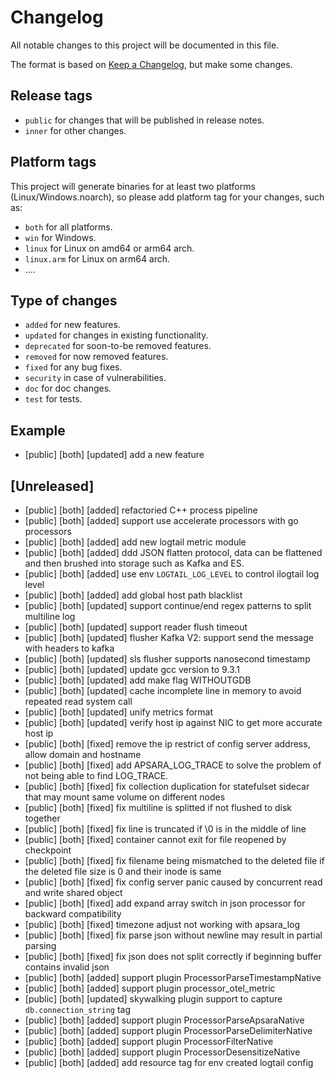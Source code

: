 # Changelog

All notable changes to this project will be documented in this file.

The format is based on [Keep a Changelog](https://keepachangelog.com/en/1.0.0/), but make some changes.

## Release tags

- `public` for changes that will be published in release notes.
- `inner` for other changes.

## Platform tags

This project will generate binaries for at least two platforms (Linux/Windows.noarch), so please add platform tag for
your changes, such as:

- `both` for all platforms.
- `win` for Windows.
- `linux` for Linux on amd64 or arm64 arch.
- `linux.arm` for Linux on arm64 arch.
- ....

## Type of changes

- `added` for new features.
- `updated` for changes in existing functionality.
- `deprecated` for soon-to-be removed features.
- `removed` for now removed features.
- `fixed` for any bug fixes.
- `security` in case of vulnerabilities.
- `doc` for doc changes.
- `test` for tests.

## Example

- [public] [both] [updated] add a new feature

## [Unreleased]

- [public] [both] [added] refactoried C++ process pipeline
- [public] [both] [added] support use accelerate processors with go processors
- [public] [both] [added] add new logtail metric module
- [public] [both] [added] ddd JSON flatten protocol, data can be flattened and then brushed into storage such as Kafka and ES.
- [public] [both] [added] use env `LOGTAIL_LOG_LEVEL` to control ilogtail log level
- [public] [both] [added] add global host path blacklist
- [public] [both] [updated] support continue/end regex patterns to split multiline log
- [public] [both] [updated] support reader flush timeout
- [public] [both] [updated] flusher Kafka V2: support send the message with headers to kafka
- [public] [both] [updated] sls flusher supports nanosecond timestamp
- [public] [both] [updated] update gcc version to 9.3.1
- [public] [both] [updated] add make flag WITHOUTGDB
- [public] [both] [updated] cache incomplete line in memory to avoid repeated read system call
- [public] [both] [updated] unify metrics format
- [public] [both] [updated] verify host ip against NIC to get more accurate host ip
- [public] [both] [fixed] remove the ip restrict of config server address, allow domain and hostname
- [public] [both] [fixed] add APSARA\_LOG\_TRACE to solve the problem of not being able to find LOG\_TRACE.
- [public] [both] [fixed] fix collection duplication for statefulset sidecar that may mount same volume on different nodes
- [public] [both] [fixed] fix multiline is splitted if not flushed to disk together
- [public] [both] [fixed] fix line is truncated if \0 is in the middle of line
- [public] [both] [fixed] container cannot exit for file reopened by checkpoint
- [public] [both] [fixed] fix filename being mismatched to the deleted file if the deleted file size is 0 and their inode is same
- [public] [both] [fixed] fix config server panic caused by concurrent read and write shared object
- [public] [both] [fixed] add expand array switch in json processor for backward compatibility
- [public] [both] [fixed] timezone adjust not working with apsara\_log
- [public] [both] [fixed] fix parse json without newline may result in partial parsing
- [public] [both] [fixed] fix json does not split correctly if beginning buffer contains invalid json
- [public] [both] [added] support plugin ProcessorParseTimestampNative
- [public] [both] [added] support plugin processor_otel_metric
- [public] [both] [updated] skywalking plugin support to capture `db.connection_string` tag
- [public] [both] [added] support plugin ProcessorParseApsaraNative
- [public] [both] [added] support plugin ProcessorParseDelimiterNative
- [public] [both] [added] support plugin ProcessorFilterNative
- [public] [both] [added] support plugin ProcessorDesensitizeNative
- [public] [both] [added] add resource tag for env created logtail config
